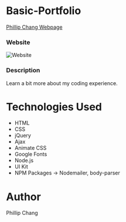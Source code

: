 # Basic-Portfolio

[Phillip Chang Webpage](https://phillipchang.github.io/Portfolio)

### Website
![Website](..assets/images/website.gif)


### Description
Learn a bit more about my coding experience.

# Technologies Used
* HTML
* CSS
* jQuery
* Ajax
* Animate CSS
* Google Fonts
* Node.js
* UI Kit
* NPM Packages -> Nodemailer, body-parser

# Author
Phillip Chang